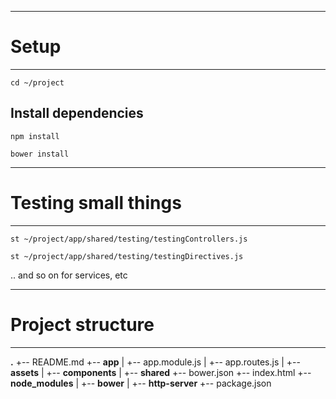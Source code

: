 ----
# Setup
----

`cd ~/project`

## Install dependencies

`npm install`

`bower install`

----
# Testing small things
----

`st ~/project/app/shared/testing/testingControllers.js`

`st ~/project/app/shared/testing/testingDirectives.js`

.. and so on for services, etc

----
# Project structure
----

**.**
+-- README.md
+-- **app**
|	+-- app.module.js
|	+-- app.routes.js
|	+-- **assets**
|	+-- **components**
|	+-- **shared**
+-- bower.json
+-- index.html
+-- **node_modules**
|	+-- **bower**
|	+-- **http-server**
+-- package.json
